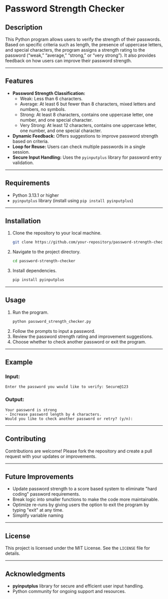 # Password Strength Checker

## Description
This Python program allows users to verify the strength of their passwords. Based on specific criteria such as length, the presence of uppercase letters, and special characters, the program assigns a strength rating to the password (“weak,” “average,” “strong,” or “very strong”). It also provides feedback on how users can improve their password strength.

---

## Features
- **Password Strength Classification:** 
  - Weak: Less than 6 characters.
  - Average: At least 6 but fewer than 8 characters, mixed letters and numbers, no symbols.
  - Strong: At least 8 characters, contains one uppercase letter, one number, and one special character.
  - Very Strong: At least 12 characters, contains one uppercase letter, one number, and one special character.
- **Dynamic Feedback:** Offers suggestions to improve password strength based on criteria.
- **Loop for Reuse:** Users can check multiple passwords in a single session.
- **Secure Input Handling:** Uses the `pyinputplus` library for password entry validation.

---

## Requirements
- Python 3.13.1 or higher
- `pyinputplus` library (install using `pip install pyinputplus`)

---

## Installation
1. Clone the repository to your local machine.
   ```bash
   git clone https://github.com/your-repository/password-strength-checker.git
   ```
2. Navigate to the project directory.
   ```bash
   cd password-strength-checker
   ```
3. Install dependencies.
   ```bash
   pip install pyinputplus
   ```

---

## Usage
1. Run the program.
   ```bash
   python password_strength_checker.py
   ```
2. Follow the prompts to input a password.
3. Review the password strength rating and improvement suggestions.
4. Choose whether to check another password or exit the program.

---

## Example
### Input:
```
Enter the password you would like to verify: Secure@123
```
### Output:
```
Your password is strong
- Increase password length by 4 characters.
Would you like to check another password or retry? (y/n): 
```

---

## Contributing
Contributions are welcome! Please fork the repository and create a pull request with your updates or improvements.

---

## Future Improvements
- Update password strength to a score based system to eliminate "hard coding" password requirements.
- Break logic into smaller functions to make the code more maintainable.
- Optimize re-runs by giving users the option to exit the program by typing "exit" at any time.
- Simplify variable naming

---

## License
This project is licensed under the MIT License. See the `LICENSE` file for details.

---

## Acknowledgments
- **pyinputplus** library for secure and efficient user input handling.
- Python community for ongoing support and resources.
